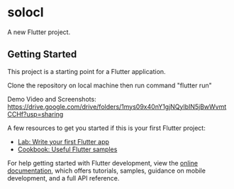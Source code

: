 # solocl

A new Flutter project.

## Getting Started

This project is a starting point for a Flutter application.

Clone the repository on local machine
then run command "flutter run"

Demo Video and Screenshots:
https://drive.google.com/drive/folders/1mys09x40nY1gjNQylbIN5jBwWvmtCCHf?usp=sharing


A few resources to get you started if this is your first Flutter project:

- [Lab: Write your first Flutter app](https://docs.flutter.dev/get-started/codelab)
- [Cookbook: Useful Flutter samples](https://docs.flutter.dev/cookbook)

For help getting started with Flutter development, view the
[online documentation](https://docs.flutter.dev/), which offers tutorials,
samples, guidance on mobile development, and a full API reference.

